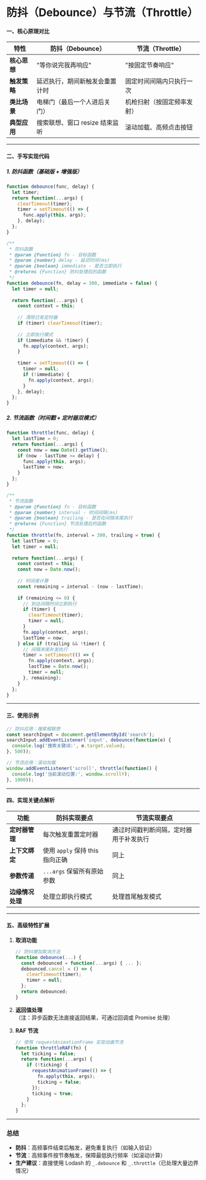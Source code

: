 # 防抖（Debounce）与节流（Throttle）

#### **一、核心原理对比**
| **特性**       | **防抖（Debounce）**                     | **节流（Throttle）**                     |
|----------------|------------------------------------------|------------------------------------------|
| **核心思想**   | "等你说完我再响应"                       | "按固定节奏响应"                         |
| **触发策略**   | 延迟执行，期间新触发会重置计时           | 固定时间间隔内只执行一次                 |
| **类比场景**   | 电梯门（最后一个人进后关门）             | 机枪扫射（按固定频率发射）               |
| **典型应用**   | 搜索联想、窗口 resize 结束监听           | 滚动加载、高频点击按钮                   |

---

#### **二、手写实现代码**

##### **1. 防抖函数（基础版 + 增强版）**

```js
function debounce(func, delay) {
  let timer;
  return function(...args) {
    clearTimeout(timer);
    timer = setTimeout(() => {
      func.apply(this, args);
    }, delay);
  };
}
```

```javascript
/**
 * 防抖函数
 * @param {Function} fn - 目标函数
 * @param {number} delay - 延迟时间(ms)
 * @param {boolean} immediate - 是否立即执行
 * @returns {Function} 防抖处理后的函数
 */
function debounce(fn, delay = 300, immediate = false) {
  let timer = null;
  
  return function(...args) {
    const context = this;
    
    // 清除已有定时器
    if (timer) clearTimeout(timer);
    
    // 立即执行模式
    if (immediate && !timer) {
      fn.apply(context, args);
    }
    
    timer = setTimeout(() => {
      timer = null;
      if (!immediate) {
        fn.apply(context, args);
      }
    }, delay);
  };
}
```

##### **2. 节流函数（时间戳 + 定时器双模式）**

```js
function throttle(func, delay) {
  let lastTime = 0;
  return function(...args) {
    const now = new Date().getTime();
    if (now - lastTime >= delay) {
      func.apply(this, args);
      lastTime = now;
    }
  };
}
```

```javascript
/**
 * 节流函数
 * @param {Function} fn - 目标函数
 * @param {number} interval - 时间间隔(ms)
 * @param {boolean} trailing - 是否在间隔末尾执行
 * @returns {Function} 节流处理后的函数
 */
function throttle(fn, interval = 300, trailing = true) {
  let lastTime = 0;
  let timer = null;
  
  return function(...args) {
    const context = this;
    const now = Date.now();
    
    // 时间差计算
    const remaining = interval - (now - lastTime);
    
    if (remaining <= 0) {
      // 到达间隔时间立即执行
      if (timer) {
        clearTimeout(timer);
        timer = null;
      }
      fn.apply(context, args);
      lastTime = now;
    } else if (trailing && !timer) {
      // 间隔末尾补发执行
      timer = setTimeout(() => {
        fn.apply(context, args);
        lastTime = Date.now();
        timer = null;
      }, remaining);
    }
  };
}
```

---

#### **三、使用示例**
```javascript
// 防抖应用：搜索框联想
const searchInput = document.getElementById('search');
searchInput.addEventListener('input', debounce(function(e) {
  console.log('搜索关键词:', e.target.value);
}, 500));

// 节流应用：滚动加载
window.addEventListener('scroll', throttle(function() {
  console.log('当前滚动位置:', window.scrollY);
}, 1000));
```

---

#### **四、实现关键点解析**
| **功能**         | **防抖实现要点**                      | **节流实现要点**                      |
|------------------|---------------------------------------|---------------------------------------|
| **定时器管理**   | 每次触发重置定时器                    | 通过时间戳判断间隔，定时器用于补发执行 |
| **上下文绑定**   | 使用 `apply` 保持 this 指向正确        | 同上                                  |
| **参数传递**     | `...args` 保留所有原始参数            | 同上                                  |
| **边缘情况处理** | 处理立即执行模式                      | 处理首尾触发模式                      |

---

#### **五、高级特性扩展**
1. **取消功能**  
   ```javascript
   // 防抖增加取消方法
   function debounce(...) {
     const debounced = function(...args) { ... };
     debounced.cancel = () => {
       clearTimeout(timer);
       timer = null;
     };
     return debounced;
   }
   ```

2. **返回值处理**  
   （注：异步函数无法直接返回结果，可通过回调或 Promise 处理）

3. **RAF 节流**  
   ```javascript
   // 使用 requestAnimationFrame 实现动画节流
   function throttleRAF(fn) {
     let ticking = false;
     return function(...args) {
       if (!ticking) {
         requestAnimationFrame(() => {
           fn.apply(this, args);
           ticking = false;
         });
         ticking = true;
       }
     };
   }
   ```

---

### **总结**
- **防抖**：高频事件结束后触发，避免重复执行（如输入验证）  
- **节流**：高频事件按节奏触发，保障最低执行频率（如滚动计算）  
- **生产建议**：直接使用 Lodash 的 `_.debounce` 和 `_.throttle`（已处理大量边界情况）